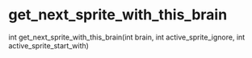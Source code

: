 # get_next_sprite_with_this_brain

<Prototype small>int get_next_sprite_with_this_brain(int brain, int active_sprite_ignore, int active_sprite_start_with)</Prototype>
